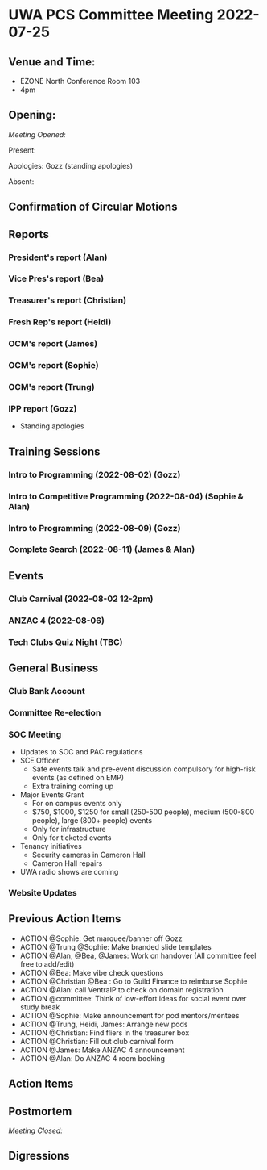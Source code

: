# UWA PCS Committee Meeting 2022-07-25

## Venue and Time:

- EZONE North Conference Room 103
- 4pm

## Opening:

_Meeting Opened:_

Present:

Apologies: Gozz (standing apologies)

Absent:

## Confirmation of Circular Motions

## Reports

### President's report (Alan)

### Vice Pres's report (Bea)

### Treasurer's report (Christian)

### Fresh Rep's report (Heidi)

### OCM's report (James)

### OCM's report (Sophie)

### OCM's report (Trung)

### IPP report (Gozz)

- Standing apologies

## Training Sessions

### Intro to Programming (2022-08-02) (Gozz)

### Intro to Competitive Programming (2022-08-04) (Sophie & Alan)

### Intro to Programming (2022-08-09) (Gozz)

### Complete Search (2022-08-11) (James & Alan)

## Events

### Club Carnival (2022-08-02 12-2pm)

### ANZAC 4 (2022-08-06)

### Tech Clubs Quiz Night (TBC)

## General Business

### Club Bank Account

### Committee Re-election

### SOC Meeting

- Updates to SOC and PAC regulations
- SCE Officer
  - Safe events talk and pre-event discussion compulsory for high-risk events (as defined on EMP)
  - Extra training coming up
- Major Events Grant
  - For on campus events only
  - $750, $1000, $1250 for small (250-500 people), medium (500-800 people), large (800+ people) events
  - Only for infrastructure
  - Only for ticketed events
- Tenancy initiatives
  - Security cameras in Cameron Hall
  - Cameron Hall repairs
- UWA radio shows are coming

### Website Updates

## Previous Action Items

- ACTION @Sophie: Get marquee/banner off Gozz
- ACTION @Trung @Sophie: Make branded slide templates
- ACTION @Alan, @Bea, @James: Work on handover (All committee feel free to add/edit)
- ACTION @Bea: Make vibe check questions
- ACTION @Christian @Bea : Go to Guild Finance to reimburse Sophie
- ACTION @Alan: call VentraIP to check on domain registration
- ACTION @committee: Think of low-effort ideas for social event over study break
- ACTION @Sophie: Make announcement for pod mentors/mentees
- ACTION @Trung, Heidi, James: Arrange new pods
- ACTION @Christian: Find fliers in the treasurer box
- ACTION @Christian: Fill out club carnival form
- ACTION @James: Make ANZAC 4 announcement
- ACTION @Alan: Do ANZAC 4 room booking

## Action Items

## Postmortem

_Meeting Closed:_

## Digressions
